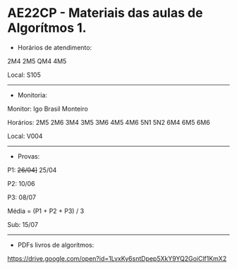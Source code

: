 # AE22CP - Materiais das aulas de Algorítmos 1. 

* Horários de atendimento:

2M4 2M5 QM4 4M5 

Local: S105

---

* Monitoria:

Monitor: Igo Brasil Monteiro

Horários: 2M5 2M6 3M4 3M5 3M6 4M5 4M6 5N1 5N2 6M4 6M5 6M6

Local: V004

---

* Provas:

P1: ~~26/04]~~ 25/04

P2: 10/06

P3: 08/07

Média = (P1 + P2 + P3) / 3

Sub: 15/07

---

* PDFs livros de algorítmos:

https://drive.google.com/open?id=1LvxKy6sntDpep5XkY9YQ2GoiClf1KmX2









